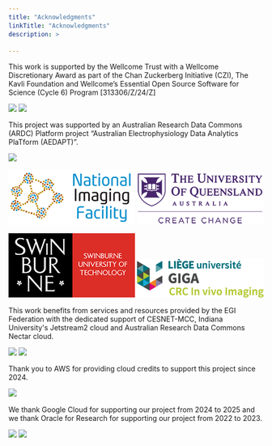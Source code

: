 ```yaml
---
title: "Acknowledgments"
linkTitle: "Acknowledgments"
description: >

---
```




This work is supported by the Wellcome Trust with a Wellcome Discretionary Award as part of the Chan Zuckerberg Initiative (CZI), The Kavli Foundation and Wellcome’s Essential Open Source Software for Science (Cycle 6) Program [313306/Z/24/Z]

<img src="/static/docs/overview/Wellcome_Trust_logo.png" width="150">
<img src="/static/docs/overview/czi_logo.png" width="250">


This project was supported by an Australian Research Data Commons (ARDC) Platform project “Australian
Electrophysiology Data Analytics PlaTform (AEDAPT)”.

<img src="https://user-images.githubusercontent.com/4021595/119062104-3caf4400-ba19-11eb-8211-e2e9ce831a16.png" width="250">

![nif](/static/docs/overview/nif.png 'nif') ![uq](/static/docs/overview/uq_logo.png 'uq')

![swinburne](/static/docs/overview/swinburne_uni_logo.png 'swinburne') ![liege](/static/docs/overview/liege_uni_logo.png 'liege') 


This work benefits from services and resources provided by the EGI Federation with the dedicated support of CESNET-MCC, Indiana University's Jetstream2 cloud and Australian Research Data Commons Nectar cloud.

<img src="/static/docs/overview/EGI_Federation_logo.png" width="150">
<img src="/static/docs/overview/indiana_university_logo.jpeg" width="100">


Thank you to AWS for providing cloud credits to support this project since 2024. 

<img src="/static/docs/overview/aws.png" width="150">

We thank Google Cloud for supporting our project from 2024 to 2025 and we thank Oracle for Research for supporting our project from 2022 to 2023.

<img src="/static/docs/overview/google_cloud.png" width="200">
<img src="/static/docs/overview/oracle.png" width="150">

